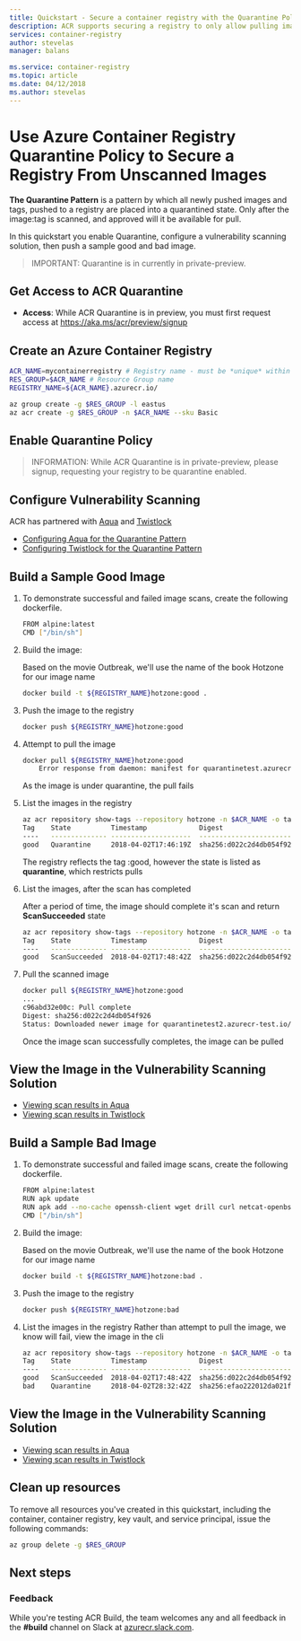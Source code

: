 ```yaml
---
title: Quickstart - Secure a container registry with the Quarantine Policy
description: ACR supports securing a registry to only allow pulling images that have been scanned and approved by a vulnerability scanning solution. This quickstart will describe how to configure ACR to be secured by default.
services: container-registry
author: stevelas
manager: balans

ms.service: container-registry
ms.topic: article
ms.date: 04/12/2018
ms.author: stevelas
---
```


# Use Azure Container Registry Quarantine Policy to Secure a Registry From Unscanned Images

**The Quarantine Pattern** is a pattern by which all newly pushed images and tags, pushed to a registry are placed into a quarantined state. Only after the image:tag is scanned, and approved will it be available for pull.  

In this quickstart you enable Quarantine, configure a vulnerability scanning solution, then push a sample good and bad image.

> IMPORTANT: Quarantine is in currently in private-preview. 

## Get Access to ACR Quarantine

* **Access**: While ACR Quarantine is in preview, you must first request access at https://aka.ms/acr/preview/signup

## Create an Azure Container Registry
```sh
ACR_NAME=mycontainerregistry # Registry name - must be *unique* within Azure
RES_GROUP=$ACR_NAME # Resource Group name
REGISTRY_NAME=${ACR_NAME}.azurecr.io/

az group create -g $RES_GROUP -l eastus
az acr create -g $RES_GROUP -n $ACR_NAME --sku Basic
```

## Enable Quarantine Policy

> INFORMATION: While ACR Quarantine is in private-preview, please signup, requesting your registry to be quarantine enabled.

## Configure Vulnerability Scanning

ACR has partnered with [Aqua](https://www.aquasec.com/) and [Twistlock](https://www.twistlock.com/)

* [Configuring Aqua for the Quarantine Pattern](https://www.aquasec.com)
* [Configuring Twistlock for the Quarantine Pattern](https://docs.twistlock.com)

## Build a Sample Good Image

1. To demonstrate successful and failed image scans, create the following dockerfile. 
    ```sh
    FROM alpine:latest
    CMD ["/bin/sh"]
    ```
    
1.  Build the image:

    Based on the movie Outbreak, we'll use the name of the book Hotzone for our image name
    ```sh
    docker build -t ${REGISTRY_NAME}hotzone:good .
    ```

1.  Push the image to the registry
    ```sh
    docker push ${REGISTRY_NAME}hotzone:good
    ```

1. Attempt to pull the image
    ```sh
    docker pull ${REGISTRY_NAME}hotzone:good
        Error response from daemon: manifest for quarantinetest.azurecr.io/hotzone:good not found
    ```
    As the image is under quarantine, the pull fails

1.  List the images in the registry
    ```sh
    az acr repository show-tags --repository hotzone -n $ACR_NAME -o table
    Tag    State          Timestamp             Digest
    ----   -------------- --------------------  ------------------------ 
    good   Quarantine     2018-04-02T17:46:19Z  sha256:d022c2d4db054f926
    ```
    The registry reflects the tag :good, however the state is listed as **quarantine**, which restricts pulls

1.  List the images, after the scan has completed

    After a period of time, the image should complete it's scan and return **ScanSucceeded** state
    ```sh
    az acr repository show-tags --repository hotzone -n $ACR_NAME -o table
    Tag    State          Timestamp             Digest
    ----   -------------- --------------------  ------------------------ 
    good   ScanSucceeded  2018-04-02T17:48:42Z  sha256:d022c2d4db054f926
    ```

1.  Pull the scanned image
    ```sh
    docker pull ${REGISTRY_NAME}hotzone:good
    ...
    c96abd32e00c: Pull complete 
    Digest: sha256:d022c2d4db054f926
    Status: Downloaded newer image for quarantinetest2.azurecr-test.io/helloworld:v4
    ```
    
    Once the image scan successfully completes, the image can be pulled 


## View the Image in the Vulnerability Scanning Solution

* [Viewing scan results in Aqua](https://www.aquasec.com)
* [Viewing scan results in Twistlock](https://docs.twistlock.com)

## Build a Sample Bad Image

1. To demonstrate successful and failed image scans, create the following dockerfile. 
    ```sh
    FROM alpine:latest
    RUN apk update
    RUN apk add --no-cache openssh-client wget drill curl netcat-openbsd mtr clamav nmap openssl nano goaccess fping tcpdump socat iftop strace
    CMD ["/bin/sh"]
    ```

1.  Build the image:

    Based on the movie Outbreak, we'll use the name of the book Hotzone for our image name
    ```sh
    docker build -t ${REGISTRY_NAME}hotzone:bad .
    ```

1.  Push the image to the registry
    ```sh
    docker push ${REGISTRY_NAME}hotzone:bad
    ```

1.  List the images in the registry
    Rather than attempt to pull the image, we know will fail, view the image in the cli
    ```sh
    az acr repository show-tags --repository hotzone -n $ACR_NAME -o table
    Tag    State          Timestamp             Digest
    ----   -------------- --------------------  ------------------------ 
    good   ScanSucceeded  2018-04-02T17:48:42Z  sha256:d022c2d4db054f926
    bad    Quarantine     2018-04-02T28:32:42Z  sha256:efao222012da021fa
    ```
## View the Image in the Vulnerability Scanning Solution

* [Viewing scan results in Aqua](https://www.aquasec.com)
* [Viewing scan results in Twistlock](https://docs.twistlock.com)

## Clean up resources

To remove all resources you've created in this quickstart, including the container, container registry, key vault, and service principal, issue the following commands:

```sh
az group delete -g $RES_GROUP
```

## Next steps


### Feedback

While you're testing ACR Build, the team welcomes any and all feedback in the **#build** channel on Slack at [azurecr.slack.com](https://azurecr.slack.com).
